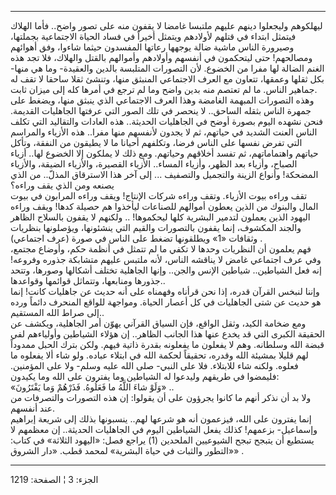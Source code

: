 ------------------------------------------------------------------------

ليهلكوهم وليجعلوا دينهم عليهم ملتبسا غامضا لا يقفون منه على تصور واضح..
فأما الهلاك فيتمثل ابتداء في قتلهم لأولادهم ويتمثل أخيراً في فساد الحياة
الاجتماعية بجملتها، وصيرورة الناس ماشية ضالة يوجهها رعاتها المفسدون
حيثما شاءوا، وفق أهوائهم ومصالحهم! حتى ليتحكمون في أنفسهم وأولادهم
وأموالهم بالقتل والهلاك، فلا تجد هذه الغنم الضالة لها مفرا من الخضوع.
لأن التصورات المتلبسة بالدين والعقيدة- وما هي منها- بكل ثقلها وعمقها،
تتعاون مع العرف الاجتماعي المنبثق منها، وتنشئ ثقلا ساحقا لا تقف له
جماهير الناس. ما لم تعتصم منه بدين واضح وما لم ترجع في أمرها كله إلى
ميزان ثابت.  
وهذه التصورات المبهمة الغامضة وهذا العرف الاجتماعي الذي ينبثق منها،
ويضغط على جمهرة الناس بثقله الساحق.. لا ينحصر في تلك الصور التي عرفتها
الجاهليات القديمة. فنحن نشهده اليوم بصورة أوضح في الجاهليات الحديثة..
هذه العادات والتقاليد التي تكلف الناس العنت الشديد في حياتهم، ثم لا
يجدون لأنفسهم منها مفرا.. هذه الأزياء والمراسم التي تفرض نفسها على الناس
فرضا، وتكلفهم أحيانا ما لا يطيقون من النفقة، وتأكل حياتهم واهتماماتهم،
ثم تفسد أخلاقهم وحياتهم. ومع ذلك لا يملكون إلا الخضوع لها.. أزياء
الصباح، وأزياء بعد الظهر، وأزياء المساء.. الأزياء القصيرة، والأزياء
الضيقة، والأزياء المضحكة! وأنواع الزينة والتجميل والتصفيف ... إلى آخر
هذا الاسترقاق المذلّ.. من الذي يصنعه ومن الذي يقف وراءه؟  
تقف وراءه بيوت الأزياء. وتقف وراءه شركات الإنتاج! ويقف وراءه المرابون في
بيوت المال والبنوك من الذين يعطون أموالهم للصناعات ليأخذوا هم حصيلة
كدها! ويقف وراءه اليهود الذين يعملون لتدمير البشرية كلها ليحكموها! ..
ولكنهم لا يقفون بالسلاح الظاهر والجند المكشوف، إنما يقفون بالتصورات
والقيم التي ينشئونها، ويؤصلونها بنظريات وثقافات «1» ويطلقونها تضغط على
الناس في صورة (عرف اجتماعي) .  
فهم يعلمون أن النظريات وحدها لا تكفي ما لم تتمثل في أنظمة حكم، وأوضاع
مجتمع، وفي عرف اجتماعي غامض لا يناقشه الناس، لأنه ملتبس عليهم متشابكة
جذوره وفروعه! إنه فعل الشياطين.. شياطين الإنس والجن.. وإنها الجاهلية
تختلف أشكالها وصورها، وتتحد جذورها ومنابعها، وتتماثل قوائمها
وقواعدها..  
وإننا لنبخس القرآن قدره، إذا نحن قرأناه وفهمناه على أنه حديث عن جاهليات
كانت! إنما هو حديث عن شتى الجاهليات في كل أعصار الحياة. ومواجهة للواقع
المنحرف دائماً ورده إلى صراط الله المستقيم..  
ومع ضخامة الكيد، وثقل الواقع، فإن السياق القرآني يهوّن أمر الجاهلية،
ويكشف عن الحقيقة الكبرى التي قد يخدع عنها هذا الجانب الظاهر.. إن هؤلاء
الشياطين وأولياءهم لفي قبضة الله وسلطانه. وهم لا يفعلون ما يفعلونه بقدرة
ذاتية فيهم. ولكن بترك الحبل ممدوداً لهم قليلا بمشيئة الله وقدره، تحقيقاً
لحكمة الله في ابتلاء عباده. ولو شاء ألا يفعلوه ما فعلوه. ولكنه شاء
للابتلاء. فلا على النبي- صلى الله عليه وسلم- ولا على المؤمنين. فليمضوا
في طريقهم وليدعوا له الشياطين وما يفترون على الله وما يكيدون:  
«وَلَوْ شاءَ اللَّهُ ما فَعَلُوهُ. فَذَرْهُمْ وَما يَفْتَرُونَ» ..  
ولا بد أن نذكر أنهم ما كانوا يجرؤون على أن يقولوا: إن هذه التصورات
والتصرفات من عند أنفسهم.  
إنما يفترون على الله، فيزعمون أنه هو شرعها لهم.. ينسبونها بذلك إلى شريعة
إبراهيم وإسماعيل- بزعمهم! كذلك يفعل الشياطين اليوم في الجاهليات
الحديثة.. إن معظمهم لا يستطيع أن يتبجح تبجح الشيوعيين الملحدين (1) يراجع
فصل: «اليهود الثلاثة» في كتاب: «التطور والثبات في حياة البشرية» لمحمد
قطب. «دار الشروق» .

------------------------------------------------------------------------

الجزء: 3 ¦ الصفحة: 1219
